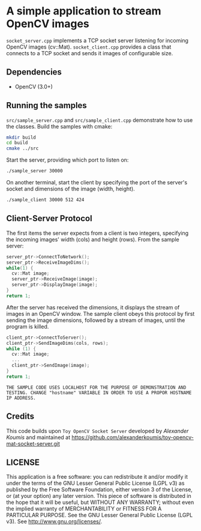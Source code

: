 # A simple application to stream OpenCV images

`socket_server.cpp` implements a TCP socket server listening for incoming OpenCV images (cv::Mat). `socket_client.cpp` provides a class that connects to a TCP socket and sends it images of configurable size.

## Dependencies

* OpenCV (3.0+)

## Running the samples

`src/sample_server.cpp` and `src/sample_client.cpp` demonstrate how to use the classes. Build the samples with cmake:
```bash
mkdir build
cd build
cmake ../src
```

Start the server, providing which port to listen on:
```bash
./sample_server 30000
```

On another terminal, start the client by specifying the port of the server's socket and dimensions of the image (width, height). 
```bash
./sample_client 30000 512 424
```

## Client-Server Protocol
The first items the server expects from a client is two integers, specifying the incoming images' width (cols) and height (rows). From the sample server:
```c++
server_ptr->ConnectToNetwork();
server_ptr->ReceiveImageDims();
while(1) {
  cv::Mat image;
  server_ptr->ReceiveImage(image);
  server_ptr->DisplayImage(image);
}
return 1;
```

After the server has received the dimensions, it displays the stream of images in an OpenCV window.
The sample client obeys this protocol by first sending the image dimensions, followed by a stream of images, until the program is killed.
```c++
client_ptr->ConnectToServer();
client_ptr->SendImageDims(cols, rows);
while (1) {
  cv::Mat image;
  ...
  client_ptr->SendImage(image);
}
return 1;
```

`THE SAMPLE CODE USES LOCALHOST FOR THE PURPOSE OF DEMONSTRATION AND TESTING. CHANGE "hostname" VARIABLE IN ORDER TO USE A PROPOR HOSTNAME IP ADDRESS.`

## Credits
This code builds upon `Toy OpenCV Socket Server` developed by *Alexander Koumis* and maintained at <https://github.com/alexanderkoumis/toy-opencv-mat-socket-server.git>

## LICENSE
This application is a free software: you can redistribute it and/or modify it under the terms of the GNU Lesser General Public License (LGPL v3) as published by the Free Software Foundation, either version 3 of the License, or (at your option) any later version. This piece of software is distributed in the hope that it will be useful, but WITHOUT ANY WARRANTY; without even the implied warranty of MERCHANTABILITY or FITNESS FOR A PARTICULAR PURPOSE. See the GNU Lesser General Public License (LGPL v3). See <http://www.gnu.org/licenses/>.